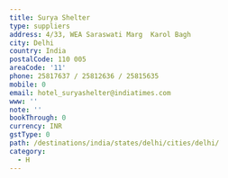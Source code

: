 ```yaml
---
title: Surya Shelter
type: suppliers
address: 4/33, WEA Saraswati Marg  Karol Bagh
city: Delhi
country: India
postalCode: 110 005
areaCode: '11'
phone: 25817637 / 25812636 / 25815635
mobile: 0
email: hotel_suryashelter@indiatimes.com
www: ''
note: ''
bookThrough: 0
currency: INR
gstType: 0
path: /destinations/india/states/delhi/cities/delhi/
category:
  - H
---
```


